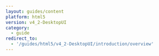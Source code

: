 ```yaml
---
layout: guides/content
platform: html5
version: v4_2-DesktopUI
category:
  - guide
redirect_to:
  - '/guides/html5/v4_2-DesktopUI/introduction/overview'
---
```

